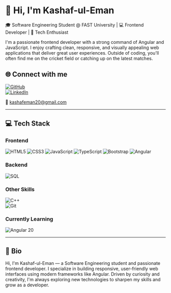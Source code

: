 # 👋 Hi, I'm Kashaf-ul-Eman

🎓 Software Engineering Student @ FAST University | 💻 Frontend Developer | 🏏 Tech Enthusiast

I'm a passionate frontend developer with a strong command of Angular and JavaScript.
I enjoy crafting clean, responsive, and visually appealing web applications that deliver great user experiences.
Outside of coding, you'll often find me on the cricket field or catching up on the latest matches.


## 🌐 Connect with me

[![GitHub](https://img.shields.io/badge/GitHub-kashfeman-181717?logo=github)](https://github.com/kashfeman)   
[![LinkedIn](https://img.shields.io/badge/LinkedIn-kashafeman-blue?logo=linkedin)](https://www.linkedin.com/in/kashafeman)

📧 [kashafeman20@gmail.com](mailto:kashafeman20@gmail.com)

---

## 💻 Tech Stack

### Frontend  
![HTML5](https://img.shields.io/badge/HTML5-E34F26?logo=html5&logoColor=white) 
![CSS3](https://img.shields.io/badge/CSS3-1572B6?logo=css3&logoColor=white) 
![JavaScript](https://img.shields.io/badge/JavaScript-F7DF1E?logo=javascript&logoColor=black) 
![TypeScript](https://img.shields.io/badge/TypeScript-3178C6?logo=typescript&logoColor=white) 
![Bootstrap](https://img.shields.io/badge/Bootstrap-7952B3?logo=bootstrap&logoColor=white) 
![Angular](https://img.shields.io/badge/Angular-DD0031?logo=angular&logoColor=white)

### Backend  
![SQL](https://img.shields.io/badge/SQL-4479A1?logo=mysql&logoColor=white)

### Other Skills  
![C++](https://img.shields.io/badge/C++-00599C?logo=cplusplus&logoColor=white)  
![Git](https://img.shields.io/badge/Git-F05032?logo=git&logoColor=white)

### Currently Learning  
![Angular 20](https://img.shields.io/badge/Angular-20-DD0031?logo=angular&logoColor=white)

---

## 📜 Bio

Hi, I'm Kashaf-ul-Eman — a Software Engineering student and passionate frontend developer.
I specialize in building responsive, user-friendly web interfaces using modern frameworks like Angular.
Driven by curiosity and creativity, I'm always exploring new technologies to sharpen my skills and grow as a developer.



